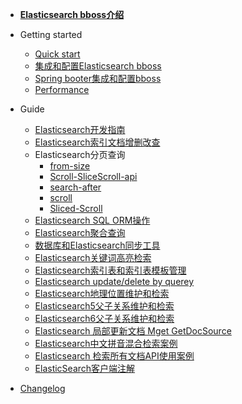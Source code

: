 - [**Elasticsearch bboss介绍**](README.md)

- Getting started

  - [Quick start](quickstart.md)
  - [集成和配置Elasticsearch bboss](common-project-with-bboss.md) 
  - [Spring booter集成和配置bboss ](spring-booter-with-bboss.md) 
  - [Performance](performance.md) 

- Guide

  - [Elasticsearch开发指南](development.md)
  - [Elasticsearch索引文档增删改查](document-crud.md)
  - Elasticsearch分页查询
    - [from-size](from-size.md)
    - [Scroll-SliceScroll-api](Scroll-SliceScroll-api.md) 
    - [search-after](search-after.md) 
    - [scroll](scroll.md) 
    - [Sliced-Scroll](Sliced-Scroll.md) 
  - [Elasticsearch SQL ORM操作](Elasticsearch-SQL-ORM.md)
  - [Elasticsearch聚合查询](agg.md) 
  - [数据库和Elasticsearch同步工具](db-es-tool.md)
  - [Elasticsearch关键词高亮检索](highlight.md)
  - [Elasticsearch索引表和索引表模板管理](index-indextemplate.md)
  - [Elasticsearch update/delete by querey](update-delete-byquery.md)
  - [Elasticsearch地理位置维护和检索](Elasticsearch-geo.md)
  - [Elasticsearch5父子关系维护和检索](elasticsearch5-parent-child.md) 
  - [Elasticsearch6父子关系维护和检索](elasticsearch6-parent-child.md) 
  - [Elasticsearch 局部更新文档 Mget GetDocSource](Elasticsearch-Mget-GetDocSource-partupdate.md)
  - [Elasticsearch中文拼音混合检索案例](pinyin-ik.md)
  - [Elasticsearch 检索所有文档API使用案例](searchAll.md)
  - [ElasticSearch客户端注解](client-annotation.md)

- [Changelog](changelog.md)

  

